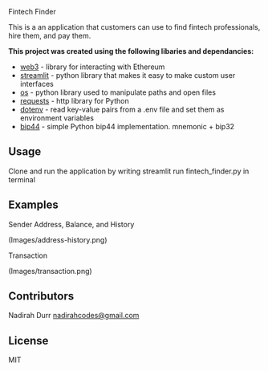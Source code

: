 Fintech Finder

This is a an application that customers can use to find fintech professionals, hire them, and pay them.

**This project was created using the following libaries and dependancies:**

- [web3](https://web3py.readthedocs.io/en/stable/) - library for interacting with Ethereum
- [streamlit](https://docs.streamlit.io/) - python library that makes it easy to make custom user interfaces
- [os](https://docs.python.org/3/library/os.html) - python library used to manipulate paths and open files
- [requests](https://docs.python-requests.org/en/latest/) - http library for Python
- [dotenv](https://pypi.org/project/python-dotenv/) - read key-value pairs from a .env file and set them as environment variables
- [bip44](https://pypi.org/project/bip44/) - simple Python bip44 implementation. mnemonic + bip32

## Usage

Clone and run the application by writing streamlit run fintech_finder.py in terminal

## Examples

Sender Address, Balance, and History

(Images/address-history.png)

Transaction

(Images/transaction.png)

## Contributors

Nadirah Durr
nadirahcodes@gmail.com

## License

MIT
